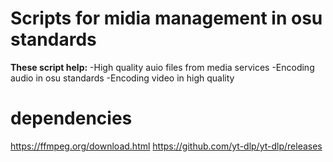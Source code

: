 # Scripts for midia management in osu standards

**These script help:**
-High quality auio files from media services
-Encoding audio in osu standards
-Encoding video in high quality

# dependencies
https://ffmpeg.org/download.html
https://github.com/yt-dlp/yt-dlp/releases
